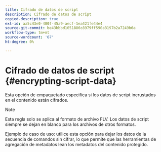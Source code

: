 ```yaml
---
title: Cifrado de datos de script
description: Cifrado de datos de script
copied-description: true
exl-id: aa5c43e0-400f-45a9-aecf-1ea421fe44e4
source-git-commit: be43bbbd1051886c8979ff590a3197b2a7249b6a
workflow-type: tm+mt
source-wordcount: '67'
ht-degree: 0%

---
```


# Cifrado de datos de script {#encrypting-script-data}

Esta opción de empaquetado especifica si los datos de script incrustados en el contenido están cifrados.

>[!NOTE]
>
>Esta regla solo se aplica al formato de archivo FLV. Los datos de script siempre se dejan en blanco para los archivos de otros formatos.

Ejemplo de caso de uso: utilice esta opción para dejar los datos de la secuencia de comandos sin cifrar, lo que permite que las herramientas de agregación de metadatos lean los metadatos del contenido protegido.
